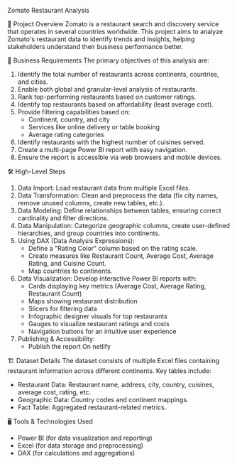 Zomato Restaurant Analysis

📌 Project Overview
Zomato is a restaurant search and discovery service that operates in several countries worldwide. This project aims to analyze Zomato's restaurant data to identify trends and insights, helping stakeholders understand their business performance better.

🎯 Business Requirements
The primary objectives of this analysis are:
1. Identify the total number of restaurants across continents, countries, and cities.
2. Enable both global and granular-level analysis of restaurants.
3. Rank top-performing restaurants based on customer ratings.
4. Identify top restaurants based on affordability (least average cost).
5. Provide filtering capabilities based on:
   - Continent, country, and city
   - Services like online delivery or table booking
   - Average rating categories
6. Identify restaurants with the highest number of cuisines served.
7. Create a multi-page Power BI report with easy navigation.
8. Ensure the report is accessible via web browsers and mobile devices.

🛠 High-Level Steps
1. Data Import: Load restaurant data from multiple Excel files.
2. Data Transformation: Clean and preprocess the data (fix city names, remove unused columns, create new tables, etc.).
3. Data Modeling: Define relationships between tables, ensuring correct cardinality and filter directions.
4. Data Manipulation: Categorize geographic columns, create user-defined hierarchies, and group countries into continents.
5. Using DAX (Data Analysis Expressions):
   - Define a "Rating Color" column based on the rating scale.
   - Create measures like Restaurant Count, Average Cost, Average Rating, and Cuisine Count.
   - Map countries to continents.
6. Data Visualization: Develop interactive Power BI reports with:
   - Cards displaying key metrics (Average Cost, Average Rating, Restaurant Count)
   - Maps showing restaurant distribution
   - Slicers for filtering data
   - Infographic designer visuals for top restaurants
   - Gauges to visualize restaurant ratings and costs
   - Navigation buttons for an intuitive user experience
7. Publishing & Accessibility:
   - Publish the report On netlify

 🏗 Dataset Details
The dataset consists of multiple Excel files containing restaurant information across different continents. Key tables include:
- Restaurant Data: Restaurant name, address, city, country, cuisines, average cost, rating, etc.
- Geographic Data: Country codes and continent mappings.
- Fact Table: Aggregated restaurant-related metrics.

 🖥 Tools & Technologies Used
- Power BI (for data visualization and reporting)
- Excel (for data storage and preprocessing)
- DAX (for calculations and aggregations)



